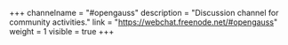 +++
channelname = "#opengauss"
description = "Discussion channel for community activities."
link = "https://webchat.freenode.net/#opengauss"
weight =  1
visible = true
+++